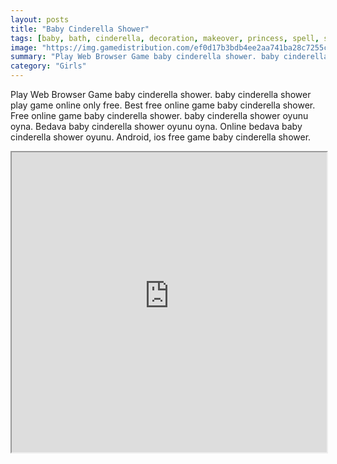 ```yaml
---
layout: posts
title: "Baby Cinderella Shower"
tags: [baby, bath, cinderella, decoration, makeover, princess, spell, shoe, free, online, games, oyna, game, free, games, play, play, games]
image: "https://img.gamedistribution.com/ef0d17b3bdb4ee2aa741ba28c7255c53.jpg"
summary: "Play Web Browser Game baby cinderella shower. baby cinderella shower play game online only free. Best free online game baby cinderella shower. Free online game baby cinderella shower. baby cinderella shower oyunu oyna. Bedava baby cinderella shower oyunu oyna. Online bedava baby cinderella shower oyunu. Android, ios free game baby cinderella shower."
category: "Girls"
---
```


Play Web Browser Game baby cinderella shower. baby cinderella shower play game online only free. Best free online game baby cinderella shower. Free online game baby cinderella shower. baby cinderella shower oyunu oyna. Bedava baby cinderella shower oyunu oyna. Online bedava baby cinderella shower oyunu. Android, ios free game baby cinderella shower.

<iframe width="100%" height="480px;" src="https://flash.gamedistribution.com?game=ef0d17b3bdb4ee2aa741ba28c7255c53"></iframe>